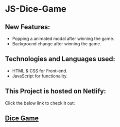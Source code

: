 # JS-Dice-Game

## New Features:
- Popping a animated modal after winning the game.
- Background change after winning the game.

## Technologies and Languages used:
- HTML & CSS for Front-end.
- JavaScript for functionality.

## This Project is hosted on Netlify:
<p> Click the below link to check it out: </p>

## <a href="https://dice-game-js-sarthak.netlify.app/"> Dice Game </a>

